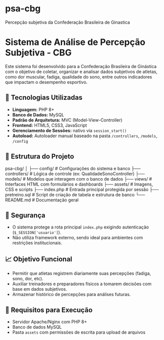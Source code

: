 # psa-cbg
Percepção subjetiva da Confederação Brasileira de Ginastica

# Sistema de Análise de Percepção Subjetiva - CBG

Este sistema foi desenvolvido para a Confederação Brasileira de Ginástica com o objetivo de coletar, organizar e analisar dados subjetivos de atletas, como dor muscular, fadiga, qualidade do sono, entre outros indicadores que impactam o desempenho esportivo.

## 🔧 Tecnologias Utilizadas

- **Linguagem:** PHP 8+
- **Banco de Dados:** MySQL
- **Padrão de Arquitetura:** MVC (Model-View-Controller)
- **Frontend:** HTML5, CSS3, JavaScript
- **Gerenciamento de Sessões:** nativo via `session_start()`
- **Autoload:** Autoloader manual baseado na pasta `/controllers`, `/models`, `/config`

## 📁 Estrutura do Projeto

psa-cbg/
│
├── config/ # Configurações do sistema e banco
├── controllers/ # Lógica de controle (ex: QualidadeSonoController)
├── models/ # Modelos que interagem com o banco de dados
├── views/ # Interfaces HTML com formulários e dashboards
├── assets/ # Imagens, CSS e scripts
├── index.php # Entrada principal protegida por sessão
├── pretreino.sql # Script de criação de tabela e estrutura de banco
└── README.md # Documentação geral



## 🔐 Segurança

- O sistema protege a rota principal `index.php` exigindo autenticação (`$_SESSION['usuario']`).
- Não utiliza framework externo, sendo ideal para ambientes com restrições institucionais.

## 📈 Objetivo Funcional

- Permitir que atletas registrem diariamente suas percepções (fadiga, sono, dor, etc).
- Auxiliar treinadores e preparadores físicos a tomarem decisões com base em dados subjetivos.
- Armazenar histórico de percepções para análises futuras.

## 📌 Requisitos para Execução

- Servidor Apache/Nginx com PHP 8+
- Banco de dados MySQL
- Pasta `assets` com permissões de escrita para upload de arquivos

